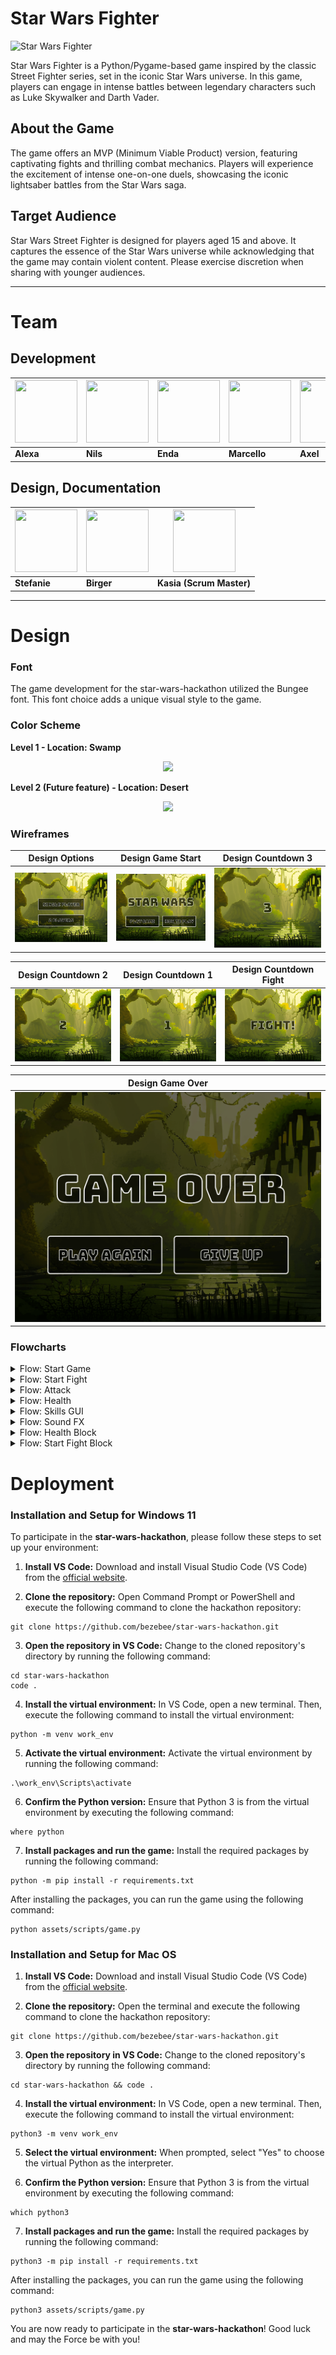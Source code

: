 

# Star Wars Fighter

![Star Wars Fighter](https://res.cloudinary.com/dugnokxox/image/upload/v1683981748/Untitled_design_3_1_bin4w8.png)

Star Wars Fighter is a Python/Pygame-based game inspired by the classic Street Fighter series, set in the iconic Star Wars universe. In this game, players can engage in intense battles between legendary characters such as Luke Skywalker and Darth Vader.

## About the Game

The game offers an MVP (Minimum Viable Product) version, featuring captivating fights and thrilling combat mechanics. Players will experience the excitement of intense one-on-one duels, showcasing the iconic lightsaber battles from the Star Wars saga.

## Target Audience

Star Wars Street Fighter is designed for players aged 15 and above. It captures the essence of the Star Wars universe while acknowledging that the game may contain violent content. Please exercise discretion when sharing with younger audiences.

---

# Team
## Development 
 
<img src="https://res.cloudinary.com/dugnokxox/image/upload/v1683972498/2956511464374_571116d863fdb7cfdddc_original_twyjgm.jpg" width="100" height="100"> | <img src="https://res.cloudinary.com/dugnokxox/image/upload/v1683972499/T0L30B202-U04DA4ZBYQP-d6a19f923a1c-512_mjw3aj.jpg" width="100" height="100"> | <img src="https://res.cloudinary.com/dugnokxox/image/upload/v1683972498/5096181649479_1cb1d13081a7b21529ee_original_z2stt5.jpg" width="100" height="100"> | <img src="https://res.cloudinary.com/dugnokxox/image/upload/v1683972498/T0L30B202-U027SSHGWR2-ee27a6441a05-512_big514.jpg" width="100" height="100"> |<img src="https://res.cloudinary.com/dugnokxox/image/upload/v1683974819/T0L30B202-U035YTTV8AY-15207e3a48c9-512_ugxg9a.jpg" width="100" height="100">
--- | --- | --- | --- | --- 
**Alexa** | **Nils** | **Enda** | **Marcello** | **Axel**

## Design, Documentation

<img src="https://res.cloudinary.com/dugnokxox/image/upload/v1683972498/5157186135504_bde3e09c15e748b14e2b_original_vaun4g.jpg" width="100" height="100"> |<img src="https://res.cloudinary.com/dugnokxox/image/upload/v1683972498/5119376632039_db27c3bf13f8f4dbcd96_original_if6wmu.png" width="100" height="100"> | <img src="https://res.cloudinary.com/dugnokxox/image/upload/v1683972499/1991261958708_34b36fa33c26782c2f14_original_kuz6uu.png" width="100" height="100">
--- | --- | ---
**Stefanie** | **Birger** | **Kasia (Scrum Master)** 
---

# Design

### Font
The game development for the star-wars-hackathon utilized the Bungee font. This font choice adds a unique visual style to the game.

### Color Scheme

**Level 1 - Location: Swamp** 
<p align="center"><img src="https://res.cloudinary.com/dugnokxox/image/upload/v1683975998/Swamp_Level_1_hqivyr.png" ></p>

**Level 2 (Future feature) - Location: Desert** 
<p align="center"><img src="https://res.cloudinary.com/dugnokxox/image/upload/v1683976097/Desert_Level_1_wnrz6i.png" ></p>

### Wireframes


| Design Options                  | Design Game Start                 | Design Countdown 3               |
|---------------------------------|----------------------------------|----------------------------------|
| ![Design Options](assets/readme/design-options.png) | ![Design Game Start](assets/readme/design-gamestart.png) | ![Design Countdown 3](assets/readme/design-countdown3.png) |

| Design Countdown 2              | Design Countdown 1               | Design Countdown Fight           |
|---------------------------------|----------------------------------|----------------------------------|
| ![Design Countdown 2](assets/readme/design-countdown2.png) | ![Design Countdown 1](assets/readme/design-countdown1.png) | ![Design Countdown Fight](assets/readme/design-countdownfight.png) |

| Design Game Over                |
|---------------------------------|
| ![Design Game Over](assets/readme/design-gameover.png) |



### Flowcharts

<details>
  <summary>Flow: Start Game</summary>
  <p align="center">
    <img src="assets/readme/flow-startgame.png" alt="Flow: Start Game" width="50%" height="50%">
  </p>
</details>
<details>
  <summary>Flow: Start Fight</summary>
  <p align="center">
    <img src="assets/readme/flow-startfight.png" alt="Flow: Start Fight" width="50%" height="50%">
  </p>
</details>
<details>
  <summary>Flow: Attack</summary>
  <p align="center">
    <img src="assets/readme/flow-attack.png" alt="Flow: Attack" width="50%" height="50%">
  </p>
</details>
<details>
  <summary>Flow: Health</summary>
  <p align="center">
    <img src="assets/readme/flow-health.png" alt="Flow: Health" width="50%" height="50%">
  </p>
</details>
<details>
  <summary>Flow: Skills GUI</summary>
  <p align="center">
    <img src="assets/readme/flow-skillsgui.png" alt="Flow: Skills GUI" width="50%" height="50%">
  </p>
</details>
<details>
  <summary>Flow: Sound FX</summary>
  <p align="center">
    <img src="assets/readme/flow-soundfx.png" alt="Flow: Sound FX" width="50%" height="50%">
  </p>
</details>
<details>
  <summary>Flow: Health Block</summary>
  <p align="center">
    <img src="assets/readme/flow-healthblock.png" alt="Flow: Health Block" width="50%" height="50%">
  </p>
</details>
<details>
  <summary>Flow: Start Fight Block</summary>
  <p align="center">
    <img src="assets/readme/flow-startfightblock.png" alt="Flow: Start Fight Block" width="50%" height="50%">
  </p>
</details>


# Deployment

### Installation and Setup for Windows 11

To participate in the **star-wars-hackathon**, please follow these steps to set up your environment:

1. **Install VS Code:** Download and install Visual Studio Code (VS Code) from the [official website](https://code.visualstudio.com/).

2. **Clone the repository:** Open Command Prompt or PowerShell and execute the following command to clone the hackathon repository:

```shell
git clone https://github.com/bezebee/star-wars-hackathon.git
```

3. **Open the repository in VS Code:** Change to the cloned repository's directory by running the following command:

```shell
cd star-wars-hackathon
code .
```

4. **Install the virtual environment:** In VS Code, open a new terminal. Then, execute the following command to install the virtual environment:

```shell
python -m venv work_env
```

5. **Activate the virtual environment:** Activate the virtual environment by running the following command:

```shell
.\work_env\Scripts\activate
```

6. **Confirm the Python version:** Ensure that Python 3 is from the virtual environment by executing the following command:

```shell
where python
```

7. **Install packages and run the game:** Install the required packages by running the following command:

```shell
python -m pip install -r requirements.txt
```

After installing the packages, you can run the game using the following command:

```shell
python assets/scripts/game.py
```
### Installation and Setup for Mac OS

1. **Install VS Code:** Download and install Visual Studio Code (VS Code) from the [official website](https://code.visualstudio.com/).

2. **Clone the repository:** Open the terminal and execute the following command to clone the hackathon repository:

```
git clone https://github.com/bezebee/star-wars-hackathon.git
```

3. **Open the repository in VS Code:** Change to the cloned repository's directory by running the following command:

```
cd star-wars-hackathon && code .
```

4. **Install the virtual environment:** In VS Code, open a new terminal. Then, execute the following command to install the virtual environment:

```
python3 -m venv work_env
```

5. **Select the virtual environment:** When prompted, select "Yes" to choose the virtual Python as the interpreter.

6. **Confirm the Python version:** Ensure that Python 3 is from the virtual environment by executing the following command:

```
which python3
```

7. **Install packages and run the game:** Install the required packages by running the following command:

```
python3 -m pip install -r requirements.txt
```

After installing the packages, you can run the game using the following command:

```
python3 assets/scripts/game.py
```

You are now ready to participate in the **star-wars-hackathon**! Good luck and may the Force be with you!
